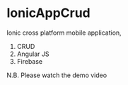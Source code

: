# IonicAppCrud

Ionic cross platform mobile application,
1. CRUD
2. Angular JS
3. Firebase

N.B. Please watch the demo video
